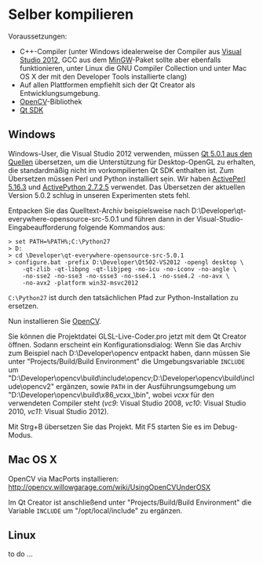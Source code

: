 # Selber kompilieren #

Voraussetzungen:

  * C++-Compiler (unter Windows idealerweise der Compiler aus [Visual Studio 2012](http://go.microsoft.com/?linkid=9816757), GCC aus dem [MinGW](http://www.mingw.org/)-Paket sollte aber ebenfalls funktionieren, unter Linux die GNU Compiler Collection und unter Mac OS X der mit den Developer Tools installierte clang)
  * Auf allen Plattformen empfiehlt sich der Qt Creator als Entwicklungsumgebung.
  * [OpenCV](http://opencv.org/)-Bibliothek
  * [Qt SDK](http://qt-project.org/downloads)

## Windows ##

Windows-User, die Visual Studio 2012 verwenden, müssen [Qt 5.0.1 aus den Quellen](http://download.qt-project.org/official_releases/qt/5.0/5.0.1/single/qt-everywhere-opensource-src-5.0.1.zip) übersetzen, um die Unterstützung für Desktop-OpenGL zu erhalten, die standardmäßig nicht im vorkompilierten Qt SDK enthalten ist. Zum Übersetzen müssen Perl und Python installiert sein. Wir haben [ActivePerl 5.16.3](http://www.activestate.com/activeperl/downloads) und [ActivePython 2.7.2.5](http://www.activestate.com/activepython/downloads) verwendet. Das Übersetzen der aktuellen Version 5.0.2 schlug in unseren Experimenten stets fehl.

Entpacken Sie das Quelltext-Archiv beispielsweise nach D:\Developer\qt-everywhere-opensource-src-5.0.1 und führen dann in der Visual-Studio-Eingabeaufforderung folgende Kommandos aus:

```
> set PATH=%PATH%;C:\Python27
> D:
> cd \Developer\qt-everywhere-opensource-src-5.0.1
> configure.bat -prefix D:\Developer\Qt502-VS2012 -opengl desktop \
    -qt-zlib -qt-libpng -qt-libjpeg -no-icu -no-iconv -no-angle \
    -no-sse2 -no-sse3 -no-ssse3 -no-sse4.1 -no-sse4.2 -no-avx \
    -no-avx2 -platform win32-msvc2012
```

`C:\Python27` ist durch den tatsächlichen Pfad zur Python-Installation zu ersetzen.

Nun installieren Sie [OpenCV](http://surfnet.dl.sourceforge.net/project/opencvlibrary/opencv-win/2.4.5/OpenCV-2.4.5.exe).

Sie können die Projektdatei GLSL-Live-Coder.pro jetzt mit dem Qt Creator öffnen. Sodann erscheint ein Konfigurationsdialog: Wenn Sie das Archiv zum Beispiel nach D:\Developer\opencv entpackt haben, dann müssen Sie unter "Projects/Build/Build Environment" die Umgebungsvariable `INCLUDE` um "D:\Developer\opencv\build\include\opencv;D:\Developer\opencv\build\include\opencv2" ergänzen, sowie `PATH` in der Ausführungsumgebung um "D:\Developer\opencv\build\x86\_vcxx_\bin", wobei _vcxx_ für den verwendeten Compiler steht (_vc9_: Visual Studio 2008, _vc10_: Visual Studio 2010, _vc11_: Visual Studio 2012).

Mit Strg+B übersetzen Sie das Projekt. Mit F5 starten Sie es im Debug-Modus.

## Mac OS X ##

OpenCV via MacPorts installieren: http://opencv.willowgarage.com/wiki/UsingOpenCVUnderOSX

Im Qt Creator ist anschließend unter "Projects/Build/Build Environment" die Variable `INCLUDE` um "/opt/local/include" zu ergänzen.


## Linux ##

to do ...